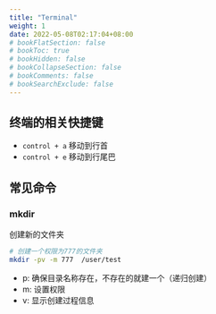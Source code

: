 ```yaml
---
title: "Terminal"
weight: 1
date: 2022-05-08T02:17:04+08:00
# bookFlatSection: false
# bookToc: true
# bookHidden: false
# bookCollapseSection: false
# bookComments: false
# bookSearchExclude: false
---
```



## 终端的相关快捷键

- `control + a` 移动到行首
- `control + e` 移动到行尾巴


## 常见命令

### mkdir
创建新的文件夹
```sh
# 创建一个权限为777的文件夹
mkdir -pv -m 777  /user/test
```
- p: 确保目录名称存在，不存在的就建一个（递归创建）
- m: 设置权限
- v: 显示创建过程信息
